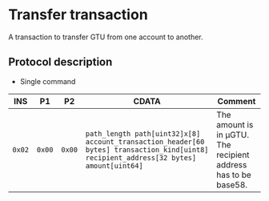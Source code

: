 # Transfer transaction

A transaction to transfer GTU from one account to another.

## Protocol description

* Single command

INS | P1 | P2 | CDATA | Comment |
|----|--------|-----|-------------|----|
| `0x02` | `0x00` | `0x00` | `path_length path[uint32]x[8] account_transaction_header[60 bytes] transaction_kind[uint8] recipient_address[32 bytes] amount[uint64]` | The amount is in µGTU. The recipient address has to be base58. |
